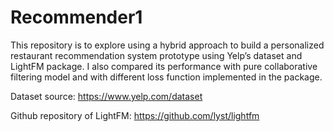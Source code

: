 # Recommender1
This repository is to explore using a hybrid approach to build a personalized restaurant recommendation system prototype using Yelp’s dataset and LightFM package. I also compared its performance with pure collaborative filtering model and with different loss function implemented in the package. 

Dataset source: https://www.yelp.com/dataset

Github repository of LightFM: https://github.com/lyst/lightfm

